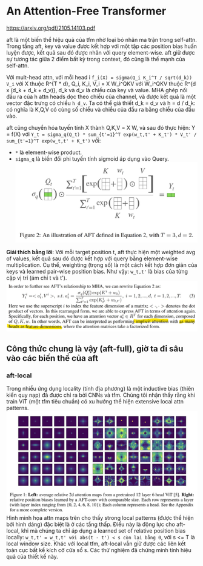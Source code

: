 # An Attention-Free Transformer
https://arxiv.org/pdf/2105.14103.pdf

aft là một biến thể hiệu quả của tfm nhờ loại bỏ nhân ma trận trong self-attn. Trong tầng aft, key và value được kết hợp với một tập các position bias huấn luyện được, kết quả sau đó được nhân với query element-wise. aft giữ được sự tương tác giữa 2 điểm bất kỳ trong context, đó cũng là thế mạnh của self-attn.

Với mult-head attn, với mỗi head i `f_i(X) = sigma(Q_i K_i^T / sqrt(d_k)) V_i` với X thuộc R^{T * d}, Q_i, K_i, V_i = X W_i^QKV với 
W_i^QKV thuộc R^{d x (d_k + d_k + d_v)}, d_k và d_v là chiều của key và value. MHA ghép nối đầu ra của h attn heads dọc theo chiều của channel, và được kết quả là một vector đặc trưng có chiều `h d_v`. Ta có thể giả thiết d_k = d_v và h = d / d_k: có nghĩa là K,Q,V có cùng số chiều và chiều của đầu ra bằng chiều của đầu vào.

aft cũng chuyển hóa tuyến tính X thành Q,K,V = X W, và sau đó thực hiện: Y = f(X) với
`Y_t = sigma_q(Q_t) * sum_{t'=1}^T exp(w_t,t' + K_t') * V_t' / sum_{t'=1}^T exp(w_t,t' + K_t')` với:
- `*` là element-wise product.
- `sigma_q` là biến đổi phi tuyến tính sigmoid áp dụng vào Query.
![](files/aft-00.jpg)

__Giải thích bằng lời__: Với mỗi target position t, aft thực hiện một weighted avg of values, kết quả sau đó được kết hợp với query bằng element-wise multiplication. Cụ thể, weighting (trọng số) là một cách kết hợp đơn giản của keys và learned pair-wise position bias. Như vậy: `w_t,t'` là bias của từng cặp vị trí (ám chỉ t và t').
![](files/aft-01.jpg)

## Công thức chung là vậy (aft-full), giờ ta đi sâu vào các biến thể của aft

### aft-local

Trong nhiều ứng dụng locality (tính địa phương) là một inductive bias (thiên kiến quy nạp) đã được chỉ ra bởi CNNs và tfm. Chúng tôi nhận thấy rằng khi train ViT (một tfm tiêu chuẩn) có xu hướng thể hiện extensive local attn patterns.
![](files/aft-02.jpg)
Hình minh họa attn maps trên cho thấy strong local patterns (được thể hiện bởi hình dáng) đặc biệt là ở các tầng thấp. Điều này là động lực cho aft-local, khi mà chúng ta chỉ áp dụng a learned set of relative position bias locally:
`w_t,t' = w_t,t' với abs(t - t') < s còn lại bằng 0`, với s <= T là local window size. Khác với local tfm, aft-local vẫn giữ được các liên kết toàn cục bất kể kích cỡ cửa sổ s. Các thử nghiệm đã chứng minh tính hiệu quả của thiết kế này.
